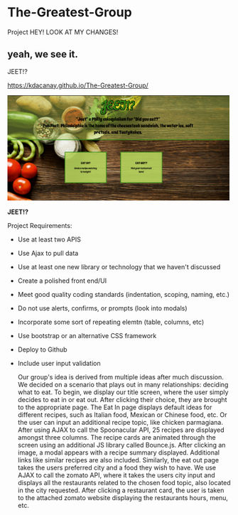# The-Greatest-Group
Project
HEY! LOOK AT MY CHANGES!
## yeah, we see it. 

JEET!?

https://kdacanay.github.io/The-Greatest-Group/

<img src="assets/images/captureportfolioJEET.png" width=500>

**JEET!?**

Project Requirements:

* Use at least two APIS
* Use Ajax to pull data
* Use at least one new library or technology that we haven't discussed
* Create a polished front end/UI
* Meet good quality coding standards (indentation, scoping, naming, etc.)
* Do not use alerts, confirms, or prompts (look into modals)
* Incorporate some sort of repeating elemtn (table, columns, etc)
* Use bootstrap or an alternative CSS framework
* Deploy to Github
* Include user input validation

  Our group's idea is derived from multiple ideas after much discussion.  We decided on a scenario that plays out in many relationships: deciding what to eat.  To begin, we display our title screen, where the user simply decides to eat in or eat out.  After clicking their choice, they are brought to the appropriate page.  The Eat In page displays default ideas for different recipes, such as Italian food, Mexican or Chinese food, etc.  Or the user can input an additional recipe topic, like chicken parmagiana. After using AJAX to call the Spoonacular API, 25 recipes are displayed amongst three columns.  The recipe cards are animated through the screen using an additional JS library called Bounce.js.  After clicking an image, a modal appears with a recipe summary displayed.  Additional links like similar recipes are also included.  Similarly, the eat out page takes the users preferred city and a food they wish to have.  We use AJAX to call the zomato API, where it takes the users city input and displays all the restaurants related to the chosen food topic, also located in the city requested.  After clicking a restaurant card, the user is taken to the attached zomato website displaying the restaurants hours, menu, etc.  

